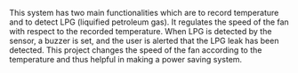 This system has two main functionalities which are to record temperature and to detect LPG (liquified petroleum gas). It regulates the speed of the fan with respect to the recorded temperature. When LPG is detected by the sensor, a buzzer is set, and the user is alerted that the LPG leak has been detected. This project changes the speed of the fan according to the temperature and thus helpful in making a power saving system.
